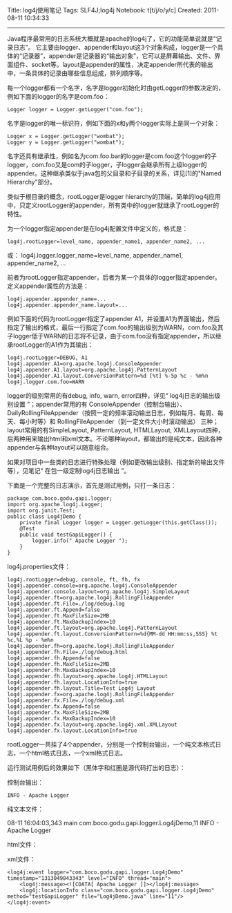 Title: log4j使用笔记
Tags: SLF4J;log4j
Notebook: t[t/j/o/y/c]
Created: 2011-08-11 10:34:33

------

Java程序最常用的日志系统大概就是apache的log4j了，它的功能简单说就是“记录日志”。 它主要由logger、appender和layout这3个对象构成，logger是一个具体的“记录器”，appender是记录器的“输出对象”，它可以是屏幕输出、文件、界面组件、socket等。layout是appender的属性，决定appender所代表的输出中，一条具体的记录由哪些信息组成，排列顺序等。
 

每一个logger都有一个名字，名字是logger初始化时由getLogger的参数决定的，例如下面的logger的名字是com.foo： 

    Logger logger = Logger.getLogger("com.foo"); 

名字是logger的唯一标识符，例如下面的x和y两个logger实际上是同一个对象： 

    Logger x = Logger.getLogger("wombat"); 
    Logger y = Logger.getLogger("wombat"); 

名字还具有继承性，例如名为com.foo.bar的logger是com.foo这个logger的子logger，com.foo又是com的子logger，子logger会继承所有上级logger的appender。这种继承类似于java包的父目录和子目录的关系，详见[1]的"Named Hierarchy"部分。 

类似于根目录的概念，rootLogger是logger hierarchy的顶端，简单的log4j应用中，只定义rootLogger的appender，所有类中的logger就继承了rootLogger的特性。 

为一个logger指定appender是在log4j配置文件中定义的，格式是：

    log4j.rootLogger=level_name, appender_name1, appender_name2, ... 

或： log4j.logger.logger_name=level_name, appender_name1, appender_name2, ... 

前者为rootLogger指定appender，后者为某一个具体的logger指定appender。定义appender属性的方法是： 

    log4j.appender.appender_name=... 
    log4j.appender.appender_name.layout=... 

例如下面的代码为rootLogger指定了appender A1，并设置A1为界面输出，然后指定了输出的格式，最后一行指定了com.foo的输出级别为WARN，com.foo及其子logger低于WARN的日志将不记录，由于com.foo没有指定appender，所以继承rootLogger的A1作为其输出： 

    log4j.rootLogger=DEBUG, A1 
    log4j.appender.A1=org.apache.log4j.ConsoleAppender 
    log4j.appender.A1.layout=org.apache.log4j.PatternLayout 
    log4j.appender.A1.layout.ConversionPattern=%d [%t] %-5p %c - %m%n 
    log4j.logger.com.foo=WARN 

logger的级别常用的有debug, info, warn, error四种，详见“ log4j日志的输出级别设置 ”；appender常用的有 ConsoleAppender（控制台输出）、 DailyRollingFileAppender（按照一定的频率滚动输出日志，例如每月、每周、每天、每小时等）和 RollingFileAppender（到一定文件大小时滚动输出） 三种；layout常用的有SimpleLayout, PatternLayout, HTMLLayout, XMLLayout四种，后两种用来输出html和xml文本。不论哪种layout，都输出的是纯文本，因此各种appender与各种layout可以随意组合。 

如果对项目中一些类的日志进行特殊处理（例如更改输出级别、指定新的输出文件等），见笔记“ 在包一级定制log4j日志输出 ”。

下面是一个完整的日志演示，首先是测试用例，只打一条日志： 

    package com.boco.godu.gapi.logger; 
    import org.apache.log4j.Logger; 
    import org.junit.Test; 
    public class Log4jDemo { 
        private final Logger logger = Logger.getLogger(this.getClass()); 
        @Test 
        public void testGapiLogger() { 
            logger.info(" Apache Logger "); 
        } 
    } 

log4j.properties文件： 

    log4j.rootLogger=debug, console, ft, fh, fx 
    log4j.appender.console=org.apache.log4j.ConsoleAppender 
    log4j.appender.console.layout=org.apache.log4j.SimpleLayout 
    log4j.appender.ft=org.apache.log4j.RollingFileAppender 
    log4j.appender.ft.File=./log/debug.log 
    log4j.appender.ft.Append=false 
    log4j.appender.ft.MaxFileSize=2MB 
    log4j.appender.ft.MaxBackupIndex=10 
    log4j.appender.ft.layout=org.apache.log4j.PatternLayout 
    log4j.appender.ft.layout.ConversionPattern=%d{MM-dd HH:mm:ss,SSS} %t %c,%L %p - %m%n 
    log4j.appender.fh=org.apache.log4j.RollingFileAppender 
    log4j.appender.fh.File=./log/debug.html 
    log4j.appender.fh.Append=false 
    log4j.appender.fh.MaxFileSize=2MB 
    log4j.appender.fh.MaxBackupIndex=10 
    log4j.appender.fh.layout=org.apache.log4j.HTMLLayout 
    log4j.appender.fh.layout.LocationInfo=true 
    log4j.appender.fh.layout.Title=Test Log4j Layout 
    log4j.appender.fx=org.apache.log4j.RollingFileAppender 
    log4j.appender.fx.File=./log/debug.xml 
    log4j.appender.fx.Append=false 
    log4j.appender.fx.MaxFileSize=2MB 
    log4j.appender.fx.MaxBackupIndex=10 
    log4j.appender.fx.layout=org.apache.log4j.xml.XMLLayout 
    log4j.appender.fx.layout.LocationInfo=true 

rootLogger一共挂了4个appender，分别是一个控制台输出，一个纯文本格式日志，一个html格式日志，一个xml格式日志。 

运行测试用例后的效果如下（黑体字和红圈是源代码打出的日志）： 

控制台输出： 

    INFO - Apache Logger 

纯文本文件： 

08-11 16:04:03,343 main com.boco.godu.gapi.logger.Log4jDemo,11 INFO - Apache Logger 

html文件： 

xml文件： 

    <log4j:event logger="com.boco.godu.gapi.logger.Log4jDemo" timestamp="1313049843343" level="INFO" thread="main"> 
        <log4j:message><![CDATA[ Apache Logger ]]></log4j:message> 
        <log4j:locationInfo class="com.boco.godu.gapi.logger.Log4jDemo" method="testGapiLogger" file="Log4jDemo.java" line="11"/> 
    </log4j:event>
